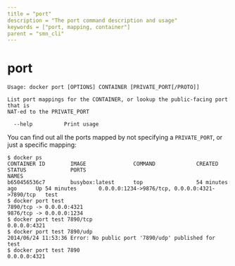 ```yaml
---
title = "port"
description = "The port command description and usage"
keywords = ["port, mapping, container"]
parent = "smn_cli"
---
```


# port

    Usage: docker port [OPTIONS] CONTAINER [PRIVATE_PORT[/PROTO]]

    List port mappings for the CONTAINER, or lookup the public-facing port that is
	NAT-ed to the PRIVATE_PORT

      --help          Print usage

You can find out all the ports mapped by not specifying a `PRIVATE_PORT`, or
just a specific mapping:

    $ docker ps
    CONTAINER ID        IMAGE               COMMAND             CREATED             STATUS              PORTS                                            NAMES
    b650456536c7        busybox:latest      top                 54 minutes ago      Up 54 minutes       0.0.0.0:1234->9876/tcp, 0.0.0.0:4321->7890/tcp   test
    $ docker port test
    7890/tcp -> 0.0.0.0:4321
    9876/tcp -> 0.0.0.0:1234
    $ docker port test 7890/tcp
    0.0.0.0:4321
    $ docker port test 7890/udp
    2014/06/24 11:53:36 Error: No public port '7890/udp' published for test
    $ docker port test 7890
    0.0.0.0:4321
